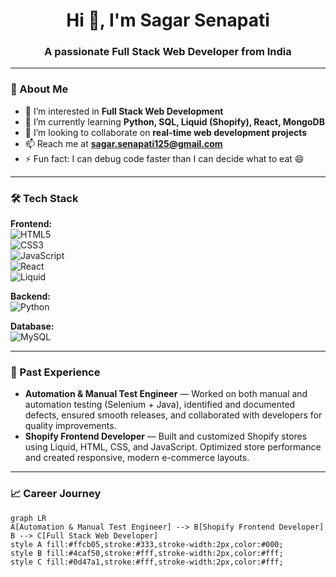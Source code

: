 <h1 align="center">Hi 👋, I'm Sagar Senapati</h1>
<h3 align="center">A passionate Full Stack Web Developer from India</h3>

---

### 💫 About Me
- 👀 I’m interested in **Full Stack Web Development**
- 🌱 I’m currently learning **Python, SQL, Liquid (Shopify), React, MongoDB**
- 💞️ I’m looking to collaborate on **real-time web development projects**
- 📫 Reach me at **sagar.senapati125@gmail.com**
- ⚡ Fun fact: I can debug code faster than I can decide what to eat 😄

---

### 🛠 Tech Stack
**Frontend:**  
![HTML5](https://img.shields.io/badge/-HTML5-E34F26?logo=html5&logoColor=white)  
![CSS3](https://img.shields.io/badge/-CSS3-1572B6?logo=css3&logoColor=white)  
![JavaScript](https://img.shields.io/badge/-JavaScript-F7DF1E?logo=javascript&logoColor=black)  
![React](https://img.shields.io/badge/-React-61DAFB?logo=react&logoColor=black)  
![Liquid](https://img.shields.io/badge/-Liquid-000000?logo=shopify&logoColor=white)  

**Backend:**  
![Python](https://img.shields.io/badge/-Python-3776AB?logo=python&logoColor=white)  

**Database:**  
![MySQL](https://img.shields.io/badge/-MySQL-4479A1?logo=mysql&logoColor=white)  

---

### 🏢 Past Experience
- **Automation & Manual Test Engineer** — Worked on both manual and automation testing (Selenium + Java), identified and documented defects, ensured smooth releases, and collaborated with developers for quality improvements.  
- **Shopify Frontend Developer** — Built and customized Shopify stores using Liquid, HTML, CSS, and JavaScript. Optimized store performance and created responsive, modern e-commerce layouts.  

---

### 📈 Career Journey
```mermaid
graph LR
A[Automation & Manual Test Engineer] --> B[Shopify Frontend Developer]
B --> C[Full Stack Web Developer]
style A fill:#ffcb05,stroke:#333,stroke-width:2px,color:#000;
style B fill:#4caf50,stroke:#fff,stroke-width:2px,color:#fff;
style C fill:#0d47a1,stroke:#fff,stroke-width:2px,color:#fff;
